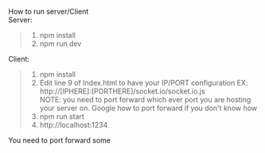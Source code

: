 How to run server/Client  
Server:  
>1. npm install
>2. npm run dev

Client:  
>1. npm install
>2. Edit line 9 of Index.html to have your IP/PORT configuration EX: http://[IPHERE]:[PORTHERE]/socket.io/socket.io.js   
> NOTE: you need to port forward which ever port you are hosting your server on. Google how to port forward if you don't know how
>3. npm run start
>4. http://localhost:1234


You need to port forward some
